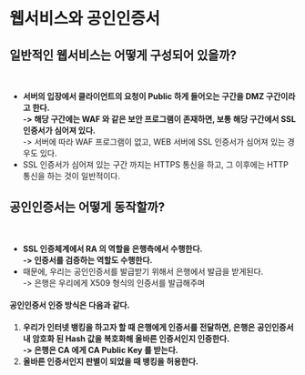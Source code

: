 # 웹서비스와 공인인증서

## 일반적인 웹서비스는 어떻게 구성되어 있을까?

<figure><img src="../../../../../.gitbook/assets/스크린샷 2024-01-19 16.19.40.png" alt=""><figcaption></figcaption></figure>

* **서버의 입장에서 클라이언트의 요청이 Public 하게 들어오는 구간을 DMZ 구간이라고 한다.** \
  **-> 해당 구간에는 WAF 와 같은 보안 프로그램이 존재하면, 보통 해당 구간에서 SSL 인증서가 심어져 있다.** \
  \-> 서버에 따라 WAF 프로그램이 없고, WEB 서버에 SSL 인증서가 심어져 있는 경우도 있다.&#x20;
* SSL 인증서가 심어져 있는 구간 까지는 HTTPS 통신을 하고, 그 이후에는 HTTP 통신을 하는 것이 일반적이다.&#x20;

## 공인인증서는 어떻게 동작할까?

<figure><img src="../../../../../.gitbook/assets/스크린샷 2024-01-19 16.30.14.png" alt=""><figcaption></figcaption></figure>

* **SSL 인증체계에서 RA 의 역할을 은행측에서 수행한다.** \
  **-> 인증서를 검증하는 역할도 수행한다.**
* 때문에, 우리는 공인인증서를 발급받기 위해서 은행에서 발급을 받게된다. \
  \-> 은행은 우리에게 X509 형식의 인증서를 발급해주며

#### 공인인증서 인증 방식은 다음과 같다.&#x20;

1. **우리가 인터넷 뱅킹을 하고자 할 때 은행에게 인증서를 전달하면, 은행은 공인인증서 내 암호화 된 Hash 값을 복호화해 올바른 인증서인지 인증한다.** \
   **-> 은행은 CA 에게 CA Public Key 를 받는다.**&#x20;
2. **올바른 인증서인지 판별이 되었을 때 뱅킹을 허용한다.**&#x20;
